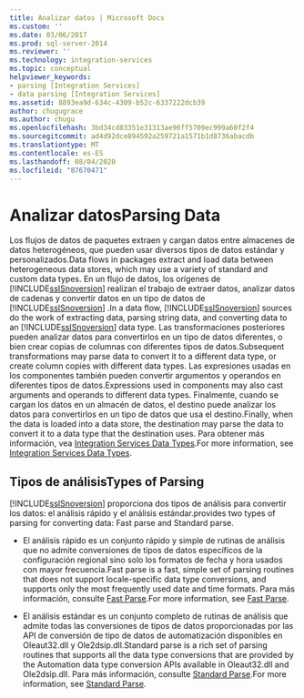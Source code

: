```yaml
---
title: Analizar datos | Microsoft Docs
ms.custom: ''
ms.date: 03/06/2017
ms.prod: sql-server-2014
ms.reviewer: ''
ms.technology: integration-services
ms.topic: conceptual
helpviewer_keywords:
- parsing [Integration Services]
- data parsing [Integration Services]
ms.assetid: 8893ea9d-634c-4309-b52c-6337222dcb39
author: chugugrace
ms.author: chugu
ms.openlocfilehash: 3bd34cd83351e31313ae96ff5709ec999a60f2f4
ms.sourcegitcommit: ad4d92dce894592a259721a1571b1d8736abacdb
ms.translationtype: MT
ms.contentlocale: es-ES
ms.lasthandoff: 08/04/2020
ms.locfileid: "87670471"
---
```

# <a name="parsing-data"></a><span data-ttu-id="2acda-102">Analizar datos</span><span class="sxs-lookup"><span data-stu-id="2acda-102">Parsing Data</span></span>
  <span data-ttu-id="2acda-103">Los flujos de datos de paquetes extraen y cargan datos entre almacenes de datos heterogéneos, que pueden usar diversos tipos de datos estándar y personalizados.</span><span class="sxs-lookup"><span data-stu-id="2acda-103">Data flows in packages extract and load data between heterogeneous data stores, which may use a variety of standard and custom data types.</span></span> <span data-ttu-id="2acda-104">En un flujo de datos, los orígenes de [!INCLUDE[ssISnoversion](../../includes/ssisnoversion-md.md)] realizan el trabajo de extraer datos, analizar datos de cadenas y convertir datos en un tipo de datos de [!INCLUDE[ssISnoversion](../../includes/ssisnoversion-md.md)] .</span><span class="sxs-lookup"><span data-stu-id="2acda-104">In a data flow, [!INCLUDE[ssISnoversion](../../includes/ssisnoversion-md.md)] sources do the work of extracting data, parsing string data, and converting data to an [!INCLUDE[ssISnoversion](../../includes/ssisnoversion-md.md)] data type.</span></span> <span data-ttu-id="2acda-105">Las transformaciones posteriores pueden analizar datos para convertirlos en un tipo de datos diferentes, o bien crear copias de columnas con diferentes tipos de datos.</span><span class="sxs-lookup"><span data-stu-id="2acda-105">Subsequent transformations may parse data to convert it to a different data type, or create column copies with different data types.</span></span> <span data-ttu-id="2acda-106">Las expresiones usadas en los componentes también pueden convertir argumentos y operandos en diferentes tipos de datos.</span><span class="sxs-lookup"><span data-stu-id="2acda-106">Expressions used in components may also cast arguments and operands to different data types.</span></span> <span data-ttu-id="2acda-107">Finalmente, cuando se cargan los datos en un almacén de datos, el destino puede analizar los datos para convertirlos en un tipo de datos que usa el destino.</span><span class="sxs-lookup"><span data-stu-id="2acda-107">Finally, when the data is loaded into a data store, the destination may parse the data to convert it to a data type that the destination uses.</span></span> <span data-ttu-id="2acda-108">Para obtener más información, vea [Integration Services Data Types](integration-services-data-types.md).</span><span class="sxs-lookup"><span data-stu-id="2acda-108">For more information, see [Integration Services Data Types](integration-services-data-types.md).</span></span>  
  
## <a name="types-of-parsing"></a><span data-ttu-id="2acda-109">Tipos de análisis</span><span class="sxs-lookup"><span data-stu-id="2acda-109">Types of Parsing</span></span>  
 [!INCLUDE[ssISnoversion](../../includes/ssisnoversion-md.md)] <span data-ttu-id="2acda-110">proporciona dos tipos de análisis para convertir los datos: el análisis rápido y el análisis estándar.</span><span class="sxs-lookup"><span data-stu-id="2acda-110">provides two types of parsing for converting data: Fast parse and Standard parse.</span></span>  
  
-   <span data-ttu-id="2acda-111">El análisis rápido es un conjunto rápido y simple de rutinas de análisis que no admite conversiones de tipos de datos específicos de la configuración regional sino solo los formatos de fecha y hora usados con mayor frecuencia.</span><span class="sxs-lookup"><span data-stu-id="2acda-111">Fast parse is a fast, simple set of parsing routines that does not support locale-specific data type conversions, and supports only the most frequently used date and time formats.</span></span> <span data-ttu-id="2acda-112">Para más información, consulte [Fast Parse](../fast-parse.md).</span><span class="sxs-lookup"><span data-stu-id="2acda-112">For more information, see [Fast Parse](../fast-parse.md).</span></span>  
  
-   <span data-ttu-id="2acda-113">El análisis estándar es un conjunto completo de rutinas de análisis que admite todas las conversiones de tipos de datos proporcionadas por las API de conversión de tipo de datos de automatización disponibles en Oleaut32.dll y Ole2dsip.dll.</span><span class="sxs-lookup"><span data-stu-id="2acda-113">Standard parse is a rich set of parsing routines that supports all the data type conversions that are provided by the Automation data type conversion APIs available in Oleaut32.dll and Ole2dsip.dll.</span></span> <span data-ttu-id="2acda-114">Para más información, consulte [Standard Parse](../standard-parse.md).</span><span class="sxs-lookup"><span data-stu-id="2acda-114">For more information, see [Standard Parse](../standard-parse.md).</span></span>  
  
  
